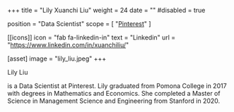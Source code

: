 +++
title = "Lily Xuanchi Liu"
weight = 24
date = ""
#disabled = true

position = "Data Scientist"
scope = [
  "[Pinterest](https://www.interviewquery.com/blog-pinterest-data-scientist-interview)"
]


[[icons]]
  icon = "fab fa-linkedin-in"
  text = "Linkedin"
  url = "https://www.linkedin.com/in/xuanchiliu/"

[asset]
  image = "lily_liu.jpeg"
+++

Lily Liu

is a Data Scientist at Pinterest.  Lily graduated from Pomona College in 2017 with degrees in Mathematics and Economics.  She completed a Master of Science in Management Science and Engineering from Stanford in 2020.
